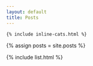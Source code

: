 ```yaml
---
layout: default
title: Posts
---
```


<div class="mb3 bb b--light-gray b c-sans-serif">

    {% include inline-cats.html %}

</div>

{% assign posts = site.posts %}

{% include list.html %}
